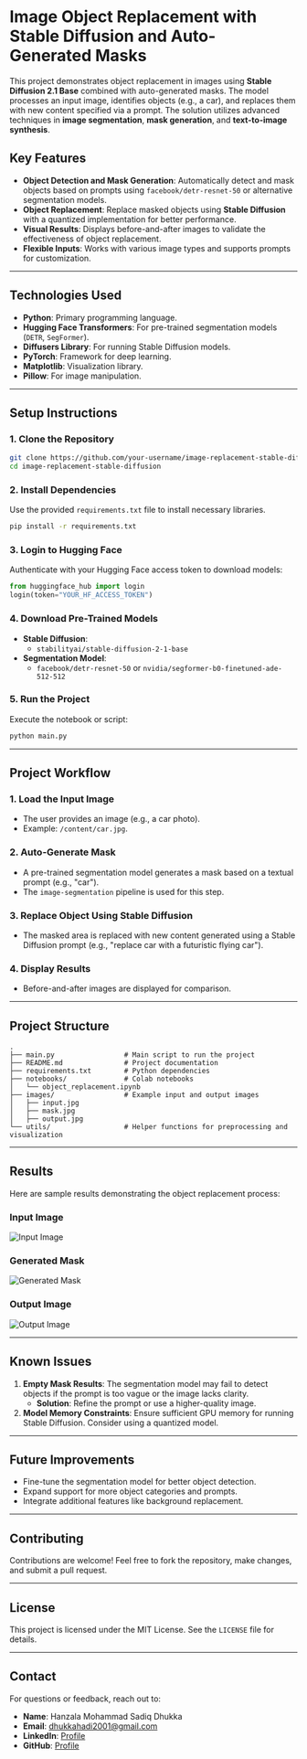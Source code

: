 # **Image Object Replacement with Stable Diffusion and Auto-Generated Masks**

This project demonstrates object replacement in images using **Stable Diffusion 2.1 Base** combined with auto-generated masks. The model processes an input image, identifies objects (e.g., a car), and replaces them with new content specified via a prompt. The solution utilizes advanced techniques in **image segmentation**, **mask generation**, and **text-to-image synthesis**.

## **Key Features**
- **Object Detection and Mask Generation**: Automatically detect and mask objects based on prompts using `facebook/detr-resnet-50` or alternative segmentation models.
- **Object Replacement**: Replace masked objects using **Stable Diffusion** with a quantized implementation for better performance.
- **Visual Results**: Displays before-and-after images to validate the effectiveness of object replacement.
- **Flexible Inputs**: Works with various image types and supports prompts for customization.

---

## **Technologies Used**
- **Python**: Primary programming language.
- **Hugging Face Transformers**: For pre-trained segmentation models (`DETR`, `SegFormer`).
- **Diffusers Library**: For running Stable Diffusion models.
- **PyTorch**: Framework for deep learning.
- **Matplotlib**: Visualization library.
- **Pillow**: For image manipulation.

---

## **Setup Instructions**

### **1. Clone the Repository**
```bash
git clone https://github.com/your-username/image-replacement-stable-diffusion.git
cd image-replacement-stable-diffusion
```

### **2. Install Dependencies**
Use the provided `requirements.txt` file to install necessary libraries.
```bash
pip install -r requirements.txt
```

### **3. Login to Hugging Face**
Authenticate with your Hugging Face access token to download models:
```python
from huggingface_hub import login
login(token="YOUR_HF_ACCESS_TOKEN")
```

### **4. Download Pre-Trained Models**
- **Stable Diffusion**:
  - `stabilityai/stable-diffusion-2-1-base`
- **Segmentation Model**:
  - `facebook/detr-resnet-50` or `nvidia/segformer-b0-finetuned-ade-512-512`

### **5. Run the Project**
Execute the notebook or script:
```bash
python main.py
```

---

## **Project Workflow**

### **1. Load the Input Image**
- The user provides an image (e.g., a car photo).
- Example: `/content/car.jpg`.

### **2. Auto-Generate Mask**
- A pre-trained segmentation model generates a mask based on a textual prompt (e.g., "car").
- The `image-segmentation` pipeline is used for this step.

### **3. Replace Object Using Stable Diffusion**
- The masked area is replaced with new content generated using a Stable Diffusion prompt (e.g., "replace car with a futuristic flying car").

### **4. Display Results**
- Before-and-after images are displayed for comparison.

---

## **Project Structure**
```plaintext
.
├── main.py                 # Main script to run the project
├── README.md               # Project documentation
├── requirements.txt        # Python dependencies
├── notebooks/              # Colab notebooks
│   └── object_replacement.ipynb
├── images/                 # Example input and output images
│   ├── input.jpg
│   ├── mask.jpg
│   ├── output.jpg
└── utils/                  # Helper functions for preprocessing and visualization
```

---

## **Results**
Here are sample results demonstrating the object replacement process:

### **Input Image**
![Input Image](images/input.jpg)

### **Generated Mask**
![Generated Mask](images/mask.jpg)

### **Output Image**
![Output Image](images/output.jpg)

---

## **Known Issues**
1. **Empty Mask Results**: The segmentation model may fail to detect objects if the prompt is too vague or the image lacks clarity.
   - **Solution**: Refine the prompt or use a higher-quality image.
2. **Model Memory Constraints**: Ensure sufficient GPU memory for running Stable Diffusion. Consider using a quantized model.

---

## **Future Improvements**
- Fine-tune the segmentation model for better object detection.
- Expand support for more object categories and prompts.
- Integrate additional features like background replacement.

---

## **Contributing**
Contributions are welcome! Feel free to fork the repository, make changes, and submit a pull request.

---

## **License**
This project is licensed under the MIT License. See the `LICENSE` file for details.

---

## **Contact**
For questions or feedback, reach out to:

- **Name**: Hanzala Mohammad Sadiq Dhukka  
- **Email**: [dhukkahadi2001@gmail.com](mailto:dhukkahadi2001@gmail.com)  
- **LinkedIn**: [Profile](https://www.linkedin.com/in/mohammad-hadi-dhukka-5453611a9/)  
- **GitHub**: [Profile](https://github.com/AbHadi03)  
